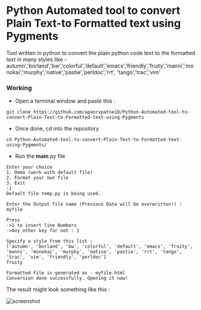 # Python Automated tool to convert Plain Text-to Formatted text using Pygments

Tool written in python to convert the plain python code text to the formatted text in many styles like -
autumn','borland','bw','colorful','default','emacs','friendly','fruity','manni','monokai','murphy','native','pastie','perldoc','rrt',
'tango','trac','vim'

### Working

* Open a terminal window and paste this :
```
git clone https://github.com/apoorvpatne10/Python-Automated-tool-to-convert-Plain-Text-to-Formatted-text-using-Pygments
```


* Once done, cd into the repository
```
cd Python-Automated-tool-to-convert-Plain-Text-to-Formatted-text-using-Pygments/
```

* Run the __main__.py file

```
Enter your choice
1. Demo (work with default file)
2. Format your own file
3. Exit
:1
Default file temp.py is being used. 

Enter the Output file name (Previous Data will be overwritten!) : myfile

Press
->1 to insert line Numbers
->Any other key for not : 1

Specify a style from this list :
['autumn', 'borland', 'bw', 'colorful', 'default', 'emacs', 'fruity', 'manni', 'monokai', 'murphy', 'native', 'pastie', 'rrt', 'tango', 'trac', 'vim', 'friendly', 'perldoc']
fruity

Formatted File is generated as - myfile.html
Conversion done successfully. Opening it now!

```

The result might look something like this :

![screenshot](https://i.imgur.com/FuiyhPU.png)
